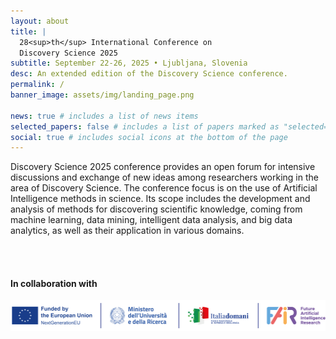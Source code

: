 ```yaml
---
layout: about
title: |
  28<sup>th</sup> International Conference on  
  Discovery Science 2025
subtitle: September 22-26, 2025 • Ljubljana, Slovenia
desc: An extended edition of the Discovery Science conference.
permalink: /
banner_image: assets/img/landing_page.png

news: true # includes a list of news items
selected_papers: false # includes a list of papers marked as "selected={true}"
social: true # includes social icons at the bottom of the page
---
```


Discovery Science 2025 conference provides an open forum for intensive discussions and exchange of new ideas among researchers working in the area of Discovery Science. The conference focus is on the use of Artificial Intelligence methods in science. Its scope includes the development and analysis of methods for discovering scientific knowledge, coming from machine learning, data mining, intelligent data analysis, and big data analytics, as well as their application in various domains.

<br><br>

#### In collaboration with

<a href="https://fondazione-fair.it/en/">
  <img class="img-fluid img-center" src="/assets/img/sponsor/fair.png" alt="Fondazione FAIR"/>
</a>
